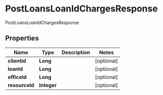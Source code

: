 

# PostLoansLoanIdChargesResponse

 PostLoansLoanIdChargesResponse

## Properties

| Name | Type | Description | Notes |
|------------ | ------------- | ------------- | -------------|
|**clientId** | **Long** |  |  [optional] |
|**loanId** | **Long** |  |  [optional] |
|**officeId** | **Long** |  |  [optional] |
|**resourceId** | **Integer** |  |  [optional] |



